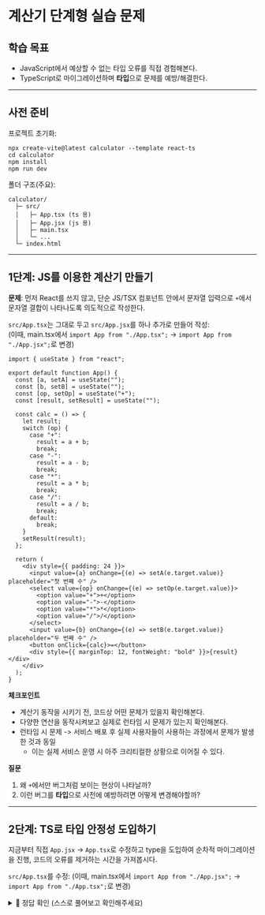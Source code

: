 # 계산기 단계형 실습 문제

## 학습 목표

- JavaScript에서 예상할 수 없는 타입 오류를 직접 경험해본다.
- TypeScript로 마이그레이션하며 **타입**으로 문제를 예방/해결한다.

---

## 사전 준비

프로젝트 초기화:

```
npx create-vite@latest calculator --template react-ts
cd calculator
npm install
npm run dev
```

폴더 구조(주요):

```
calculator/
  ├─ src/
  │   ├─ App.tsx (ts 용)
  │   ├─ App.jsx (js 용)
  │   ├─ main.tsx
  │   └─ ...
  └─ index.html
```

---

## 1단계: JS를 이용한 계산기 만들기

**문제**: 먼저 React를 쓰지 않고, 단순 JS/TSX 컴포넌트 안에서 문자열 입력으로 `+`에서 문자열 결합이 나타나도록 의도적으로 작성한다.

`src/App.tsx`는 그대로 두고 `src/App.jsx`를 하나 추가로 만들어 작성:  
(이때, main.tsx에서 `import App from "./App.tsx";` -> `import App from "./App.jsx";`로 변경)

```tsx
import { useState } from "react";

export default function App() {
  const [a, setA] = useState("");
  const [b, setB] = useState("");
  const [op, setOp] = useState("+");
  const [result, setResult] = useState("");

  const calc = () => {
    let result;
    switch (op) {
      case "+":
        result = a + b;
        break;
      case "-":
        result = a - b;
        break;
      case "*":
        result = a * b;
        break;
      case "/":
        result = a / b;
        break;
      default:
        break;
    }
    setResult(result);
  };

  return (
    <div style={{ padding: 24 }}>
      <input value={a} onChange={(e) => setA(e.target.value)} placeholder="첫 번째 수" />
      <select value={op} onChange={(e) => setOp(e.target.value)}>
        <option value="+">+</option>
        <option value="-">-</option>
        <option value="*">*</option>
        <option value="/">/</option>
      </select>
      <input value={b} onChange={(e) => setB(e.target.value)} placeholder="두 번째 수" />
      <button onClick={calc}>=</button>
      <div style={{ marginTop: 12, fontWeight: "bold" }}>{result}</div>
    </div>
  );
}
```

**체크포인트**

- 계산기 동작을 시키기 전, 코드상 어떤 문제가 있을지 확인해본다.
- 다양한 연산을 동작시켜보고 실제로 런타임 시 문제가 있는지 확인해본다.
- 런타임 시 문제 -> 서비스 배포 후 실제 사용자들이 사용하는 과정에서 문제가 발생한 것과 동일
  - 이는 실제 서비스 운영 시 아주 크리티컬한 상황으로 이어질 수 있다.

**질문**

1. 왜 `+`에서만 버그처럼 보이는 현상이 나타날까?
2. 이런 버그를 **타입**으로 사전에 예방하려면 어떻게 변경해야할까?

---

## 2단계: TS로 타입 안정성 도입하기

지금부터 직접 `App.jsx` -> `App.tsx`로 수정하고 type을 도입하여 순차적 마이그레이션을 진행, 코드의 오류를 제거하는 시간을 가져봅시다.

`src/App.tsx`를 수정:
(이때, main.tsx에서 `import App from "./App.jsx";` -> `import App from "./App.tsx";`로 변경)

<details>
<summary>🎯 정답 확인 (스스로 풀어보고 확인해주세요)</summary>

```tsx
import { useState } from "react";

type Operator = "+" | "-" | "*" | "/";

function toNumber(value: string): number {
  const n = Number(value.trim());
  if (Number.isNaN(n)) {
    throw new Error(`Invalid number: "${value}"`);
  }
  return n;
}

export default function App() {
  const [a, setA] = useState("");
  const [b, setB] = useState("");
  const [op, setOp] = useState<Operator>("+");
  const [result, setResult] = useState("");

  const calc = () => {
    try {
      const na = toNumber(a);
      const nb = toNumber(b);

      if (op === "/" && nb === 0) {
        throw new Error("Cannot divide by zero");
      }

      let result: number;
      switch (op) {
        case "+":
          result = na + nb;
          break;
        case "-":
          result = na - nb;
          break;
        case "*":
          result = na * nb;
          break;
        case "/":
          result = na / nb;
          break;
      }
      setResult(String(result));
    } catch (err) {
      setResult("Unknown error" + err);
    }
  };

  return (
    <div style={{ padding: 24 }}>
      <input value={a} onChange={(e) => setA(e.target.value)} placeholder="첫 번째 수" />
      <select value={op} onChange={(e) => setOp(e.target.value as Operator)}>
        <option value="+">+</option>
        <option value="-">-</option>
        <option value="*">*</option>
        <option value="/">/</option>
      </select>
      <input value={b} onChange={(e) => setB(e.target.value)} placeholder="두 번째 수" />
      <button onClick={calc}>=</button>
      <div style={{ marginTop: 12, fontWeight: "bold" }}>{result}</div>
    </div>
  );
}
```

**핵심 포인트**

- `toNumber`로 **명시적 변환**을 강제 → 문자열 결합 불가.
- `Operator` 유니온 타입으로 연산자 오타를 컴파일 타임에 차단.
- 0으로 나누기 같은 런타임 예외 처리.
</details>
